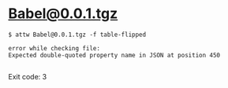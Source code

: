 # Babel@0.0.1.tgz

```
$ attw Babel@0.0.1.tgz -f table-flipped

error while checking file:
Expected double-quoted property name in JSON at position 450


```

Exit code: 3